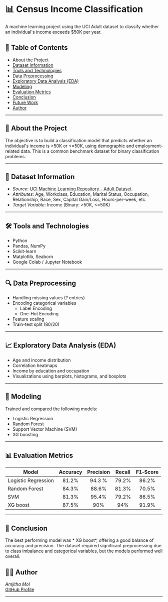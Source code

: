# 📊 Census Income Classification

A machine learning project using the UCI Adult dataset to classify whether an individual's income exceeds $50K per year.

## 📁 Table of Contents

- [About the Project](#about-the-project)
- [Dataset Information](#dataset-information)
- [Tools and Technologies](#tools-and-technologies)
- [Data Preprocessing](#data-preprocessing)
- [Exploratory Data Analysis (EDA)](#exploratory-data-analysis-eda)
- [Modeling](#modeling)
- [Evaluation Metrics](#evaluation-metrics)
- [Conclusion](#conclusion)
- [Future Work](#future-work)
- [Author](#author)

---

## 📌 About the Project

The objective is to build a classification model that predicts whether an individual's income is >50K or <=50K, using demographic and employment-related data. This is a common benchmark dataset for binary classification problems.

---

## 📂 Dataset Information

- *Source*: [UCI Machine Learning Repository - Adult Dataset](https://archive.ics.uci.edu/ml/datasets/census+income)
- *Attributes*: Age, Workclass, Education, Marital Status, Occupation, Relationship, Race, Sex, Capital Gain/Loss, Hours-per-week, etc.
- *Target Variable*: Income (Binary: >50K, <=50K)

---

## 🛠 Tools and Technologies

- Python
- Pandas, NumPy
- Scikit-learn
- Matplotlib, Seaborn
- Google Colab / Jupyter Notebook

---

## 🔍 Data Preprocessing

- Handling missing values (? entries)
- Encoding categorical variables
  - Label Encoding
  - One-Hot Encoding
- Feature scaling
- Train-test split (80/20)

---

## 📈 Exploratory Data Analysis (EDA)

- Age and income distribution
- Correlation heatmaps
- Income by education and occupation
- Visualizations using barplots, histograms, and boxplots

---

## 🤖 Modeling

Trained and compared the following models:
- Logistic Regression
- Random Forest
- Support Vector Machine (SVM)
- XG boosting


---

## 📊 Evaluation Metrics

| Model               | Accuracy | Precision | Recall | F1‑Score |
|--------------------|:--------:|:---------:|:------:|:--------:|
| Logistic Regression|  81.2%   |  94.3 %   | 79.2%  |   86.2%  |
| Random Forest      |  84.3%   |  88.6%    | 81.3%  | 70.5%    |
| SVM                |  81.3%   |  95.4%    | 79.2%  |   86.5%  |
|XG boost            |  87.5%   |    90%    |   94%  |  91.9%   |
 

---

## 📝 Conclusion

The best performing model was * XG boost*, offering a good balance of accuracy and precision. The dataset required significant preprocessing due to class imbalance and categorical variables, but the models performed well overall.


## 👩‍💻 Author

*Amjitha Mol*  
[GitHub Profile](https://github.com/Amjithamol)


---

